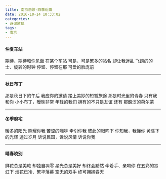 ```yaml
---
title: 南京恋歌-四季组曲
date: 2016-10-14 10:33:02
categories:
- 诗词歌赋
tags: 
- 南京
---
```


#### 仲夏车站
期待、期待和你见面
在某个车站
可是、可是繁多的站名
却让我迷乱
飞跑的的士、旋转的时钟
停留、停留在那
可爱的脸庞前
***

#### 秋日布丁
那是秋日下的午后
我应你的邀请
踏上美妙的短暂旅途
那是时光里的青春
只有我和你
小小布丁，暧昧非常
年轻的我们
拥有的不只是友谊
还有
那酸涩的荷尔蒙
***

#### 冬季府宅
暖冬的阳光
照耀你我
苦涩的咖啡
牵引你我
彼此的眼眸下
你知我，我懂你
黄昏下的光辉
透过岁月
诉说民国，诉说风情
诉说你我
***

#### 晴春晓别
鲜花总是美艳
却独自凋零
星光总是美好
却终会黯然
牵着手、亲吻你
在五彩的霓虹下
烟花已冷、繁华落幕
空无的双手
终可拥抱春天